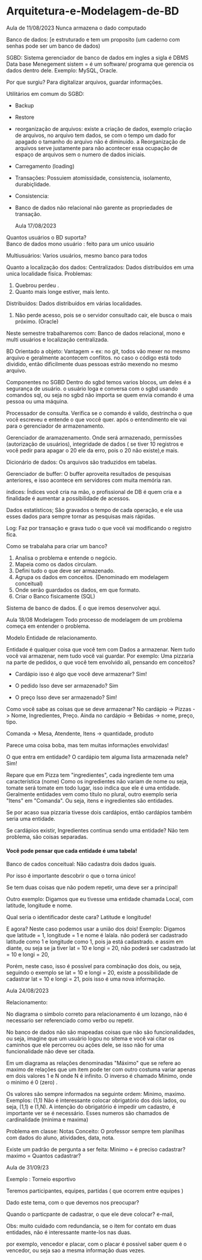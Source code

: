 # Arquitetura-e-Modelagem-de-BD
Aula de 11/08/2023
Nunca armazena o dado computado 

Banco de dados: [e estruturado e tem um proposito (um caderno com senhas pode ser um banco de dados)

SGBD: Sistema gerenciador de banco de dados em ingles a sigla é DBMS Data base Menegement sistem = é um software/ programa  que gerencia os dados dentro dele.
Exemplo: MySQL, Oracle.

Por que surgiu?
Para digitalizar arquivos, guardar informações.

Utilitários em comum do SGBD:
- Backup
- Restore
- reorganização de arquivos: existe a criação de dados, exemplo criação de arquivos, no arquivo tem dados, se com o tempo um dado for apagado o tamanho do arquivo não é diminuido. a Reorganização de arquivos serve justamente para não acontecer essa ocupação de espaço de arquivos sem o numero de dados iniciais.
- Carregamento (loading)
- Transações: Possuiem atomissidade, consistencia, isolamento, durabiçlidade.
- Consistencia:

- Banco de dados não relacional não garente as propriedades de transação.
  
  Aula 17/08/2023

Quantos usuários o BD suporta?  
Banco de dados mono usuário : feito para um unico usuário

Multiusuários: Varios usuários, mesmo banco para todos

Quanto a localização dos dados:
Centralizados: Dados distribuídos em uma unica localidade fisíca.
Problemas: 
1) Quebrou perdeu .
2) Quanto mais longe estiver, mais lento.

Distribuídos: 
Dados distribuídos em várias localidades.
1) Não perde acesso, pois se o servidor consultado cair, ele busca o mais próximo. (Oracle)

Neste semestre trabalharemos com:
Banco de dados relacional, mono e multi usuários e localização centralizada.
 
BD Orientado a objeto:
Vantagem = ex: no git, todos vão mexer no mesmo arquivo e geralmente acontecem conflitos.
no caso o código está todo dividido, então dificilmente duas pessoas estrão mexendo no mesmo arquivo.


Componentes no SGBD 
Dentro do sgbd temos varios blocos, um deles é a segurança de usuário.
o usuário loga e conversa com o sgbd usando comandos sql, ou seja no sgbd não importa se quem envia comando é uma pessoa ou uma máquina.


Processador de consulta.
Verifica se o comando é valido, destrincha o que você escreveu e entende o que voccê quer.
após o entendimento ele vai para o gerenciador de armazenamento.

Gerenciador de aramazenamento.
Onde será armazenado, permissões (autorização de usuários), integridade de dados ( se tiver 10 registros e você pedir para apagar o 20 ele da erro, pois o 20 não existe),e mais.

Dicionário de dados: 
Os arquivos são traduzidos em tabelas.


Gerenciador de buffer:
O buffer aproveita resultados de pesquisas anteriores, e isso acontece em servidores com muita memória ran.

índices:
Índices você cria na mão, o profissional de DB é quem cria e a finalidade é aumentar a possibilidade de acessos.

Dados estatísticos;
São gravados o tempo de cada operação, e ele usa esses dados para sempre tornar as pesquisas mais rápidas.

Log:
Faz por transação e grava tudo o que você vai modificando o registro fica.

Como se trabalaha para criar um banco?
1) Analisa o problema e entende o negócio.
2) Mapeia como os dados circulam.
3) Defini tudo o que deve ser armazenado.
4) Agrupa os dados em conceitos. (Denominado em modelagem conceitual)
5) Onde serão guardados os dados, em que formato.
6) Criar o Banco fisicamente (SQL)

Sistema de banco de dados.
É o que iremos desenvolver aqui.


Aula 18/08 
Modelagem
Todo processo de modelagem de um problema começa em entender o problema.

Modelo Entidade de relacionamento.

Entidade é qualquer coisa que você tem com Dados a armazenar.
Nem tudo você vai armazenar, nem tudo você vai guardar.
Por exemplo: Uma pizzaria na parte de pedidos, o que você tem envolvido ali, pensando em conceitos?
- Cardápio
isso é algo que você deve armazenar?
Sim! 

- O pedido
Isso deve ser armazenado?
Sim

- O preço
Isso deve ser armazenado?
Sim!

Como você sabe as coisas que se deve armazenar?
No cardápio -> Pizzas -> Nome, Ingredientes, Preço.
Ainda no cardápio -> Bebidas -> nome, preço, tipo.

Comanda -> Mesa, Atendente, Itens -> quantidade, produto

Parece uma coisa boba, mas tem muitas informações envolvidas! 

O que entra em entidade?
O cardápio tem alguma lista armazenada nele?
Sim! 

Repare que em Pizza tem "ingredientes", cada ingrediente tem uma característica (nome) 
Como os ingredientes não variam de nome ou seja, tomate será tomate em todo lugar, isso indica que ele é uma entidade.
Geralmente entidades vem como título no plural, outro exemplo seria "Itens" em "Comanda".
Ou seja, itens e ingredientes são entidades.

Se por acaso sua pizzaria tivesse dois cardápios, então cardápios também seria uma entidade.

Se cardápios existir, Ingredientes continua sendo uma entidade?
Não tem problema, são coisas separadas.

#### Você pode pensar que cada entidade é uma tabela!

Banco de cados conceitual:
Não cadastra dois dados iguais.

Por isso é importante descobrir o que o torna único!

Se tem duas coisas que não podem repetir, uma deve ser a principal! 

Outro exemplo:
Digamos que eu tivesse uma entidade chamada Local, com latitude, longitude e nome.

Qual seria o identificador deste cara?
Latitude e longitude! 

E agora?
Neste caso podemos usar a união dos dois!
Exemplo: Digamos que latitude = 1, longitude = 1 e nome é lalala.
não poderá ser cadastrado latitude como 1 e longitude como 1, pois ja está cadastrado.
e assim em diante, ou seja se ja tiver lat = 10 e longi = 20, não poderá ser cadastrado lat = 10 e longi = 20,

Porém, neste caso, isso é possível para combinação dos dois, ou seja, seguindo o exemplo se lat = 10 e longi = 20, 
existe a possibilidade de cadastrar lat = 10 e longi = 21, pois isso é uma nova informação. 

Aula 24/08/2023

Relacionamento:

No diagrama o simbolo correto para relacionamento é um lozango, não é necessario ser referenciado como verbo ou repetir.

No banco de dados não são mapeadas coisas que não são funcionalidades, ou seja, imagine que um usuário logou no sitema e você vai citar os caminhos que ele percorreu ou ações dele, se isso não for uma funcionalidade não deve ser citada.

Em um diagrama as relações denominadas "Máximo" que se refere ao maximo de relações que um item pode ter com outro costuma variar apenas em dois valores 1 e N onde N é infinito.
O inverso é chamado Minimo, onde  o minimo é 0 (zero) .

Os valores são sempre informados na seguinte ordem: Minimo, maximo.
Exemplos: (1,1)
Não é interessante colocar obrigatório dos dois lados, ou seja, (1,1) e (1,N).
A intenção do obrigatório é impedir um cadastro, é importante ver se é necessário.
Esses numeros são chamados de cardinalidade (minima e maxima)


Problema em classe:
Notas
Conceito: O professor sempre tem planilhas com dados do aluno, atividades, data, nota.

Existe um padrão de pergunta a ser feita: Minimo = é preciso cadastrar? 
maximo = Quantos cadastrar?

Aula de 31/09/23

Exemplo : Torneio esportivo

Teremos participantes, equipes, partidas ( que ocorrem entre equipes ) 

Dado este tema, com o que devemos nos preocupar?

Quando o particpante de cadastrar, o que ele  deve colocar?
e-mail, 


Obs: muito cuidado com redundancia, se o item for contato em duas entidades, não é interessante mante-los nas duas.

por exemplo, vencedor e placar, com o placar é possivel saber quem é o vencedor, ou seja sao a mesma informação duas vezes.







